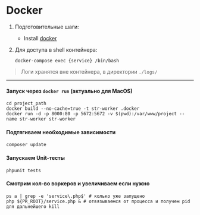 Docker
======

1. Подготовительные шаги:
    * Install [docker](https://docs.docker.com/engine/installation/)

1. Для доступа в shell контейнера:

    ```shell
    docker-compose exec {service} /bin/bash
    ```

> Логи хранятся вне контейнера, в директории `./logs/`

---

#### Запуск через `docker run` (актуально для MacOS)
 
```shell
cd project_path
docker build --no-cache=true -t str-worker .docker
docker run -d -p 8000:80 -p 5672:5672 -v $(pwd):/var/www/project --name str-worker str-worker
```

#### Подтягиваем необходимые зависимости

```shell
composer update
```

#### Запускаем Unit-тесты

```shell
phpunit tests
```

#### Смотрим кол-во воркеров и увеличиваем если нужно

```shell
ps a | grep -e 'service\.php$' # колько уже запущено
php ${PR_ROOT}/service.php & # отвязываемся от процесса и получем pid для дальнейшего kill
```
